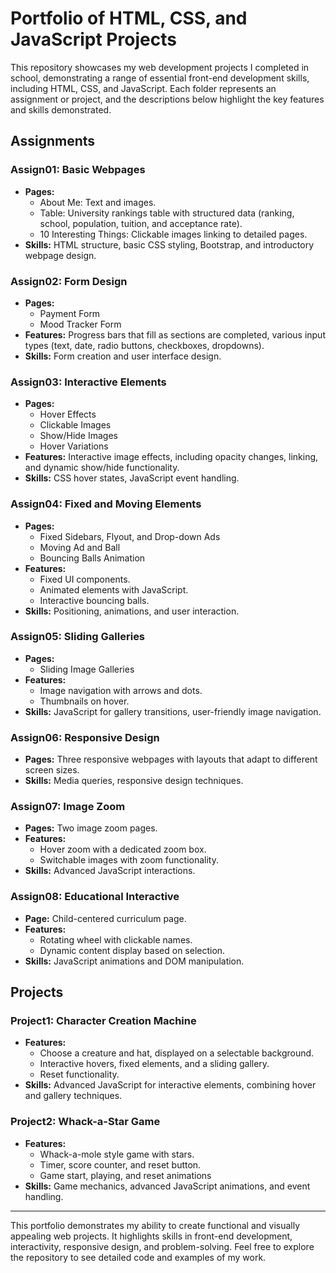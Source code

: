 # Portfolio of HTML, CSS, and JavaScript Projects

This repository showcases my web development projects I completed in school, demonstrating a range of essential front-end development skills, including HTML, CSS, and JavaScript. Each folder represents an assignment or project, and the descriptions below highlight the key features and skills demonstrated.



## Assignments

### Assign01: Basic Webpages

* **Pages:**
    * About Me: Text and images.
    * Table: University rankings table with structured data (ranking, school, population, tuition, and acceptance rate).
    * 10 Interesting Things: Clickable images linking to detailed pages.
* **Skills:** HTML structure, basic CSS styling, Bootstrap, and introductory webpage design.


### Assign02: Form Design
* **Pages:**
    * Payment Form
    * Mood Tracker Form
* **Features:** Progress bars that fill as sections are completed, various input types (text, date, radio buttons, checkboxes, dropdowns).
* **Skills:** Form creation and user interface design.


### Assign03: Interactive Elements
* **Pages:**
    * Hover Effects
    * Clickable Images
    * Show/Hide Images
    * Hover Variations
* **Features:** Interactive image effects, including opacity changes, linking, and dynamic show/hide functionality.
* **Skills:** CSS hover states, JavaScript event handling.


### Assign04: Fixed and Moving Elements
* **Pages:**
    * Fixed Sidebars, Flyout, and Drop-down Ads
    * Moving Ad and Ball
    * Bouncing Balls Animation
* **Features:**
    * Fixed UI components.
    * Animated elements with JavaScript.
    * Interactive bouncing balls.
* **Skills:** Positioning, animations, and user interaction.


### Assign05: Sliding Galleries
* **Pages:**
    * Sliding Image Galleries
* **Features:**
  * Image navigation with arrows and dots.
  * Thumbnails on hover.
* **Skills:** JavaScript for gallery transitions, user-friendly image navigation.


### Assign06: Responsive Design
* **Pages:** Three responsive webpages with layouts that adapt to different screen sizes.
* **Skills:** Media queries, responsive design techniques.


### Assign07: Image Zoom
* **Pages:** Two image zoom pages.
* **Features:**
    * Hover zoom with a dedicated zoom box.
    * Switchable images with zoom functionality.
* **Skills:** Advanced JavaScript interactions.


### Assign08: Educational Interactive
* **Page:** Child-centered curriculum page.
* **Features:**
  * Rotating wheel with clickable names.
  * Dynamic content display based on selection.
* **Skills:** JavaScript animations and DOM manipulation.


## Projects

### Project1: Character Creation Machine
* **Features:**
   * Choose a creature and hat, displayed on a selectable background.
   * Interactive hovers, fixed elements, and a sliding gallery.
   * Reset functionality.
* **Skills:** Advanced JavaScript for interactive elements, combining hover and gallery techniques.


### Project2: Whack-a-Star Game
* **Features:**
   * Whack-a-mole style game with stars.
   * Timer, score counter, and reset button.
   * Game start, playing, and reset animations
* **Skills:** Game mechanics, advanced JavaScript animations, and event handling.

---

This portfolio demonstrates my ability to create functional and visually appealing web projects. It highlights skills in front-end development, interactivity, responsive design, and problem-solving. Feel free to explore the repository to see detailed code and examples of my work.
